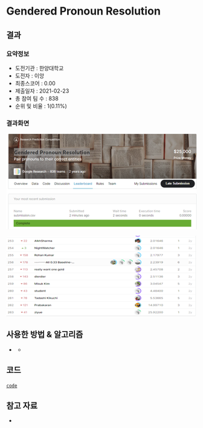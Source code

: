# **Gendered Pronoun Resolution**

## 결과

### 요약정보

- 도전기관 : 한양대학교
- 도전자 : 이앙
- 최종스코어 :  0.00
- 제출일자 : 2021-02-23
- 총 참여 팀 수 : 838
- 순위 및 비율 : 1(0.11%)

### 결과화면

![leaderboard](./img/1.png)

![leaderboard](./img/2.png)

## 사용한 방법 & 알고리즘

- - 

## 코드

[`code`](./Gendered.py)

## 참고 자료

- 

